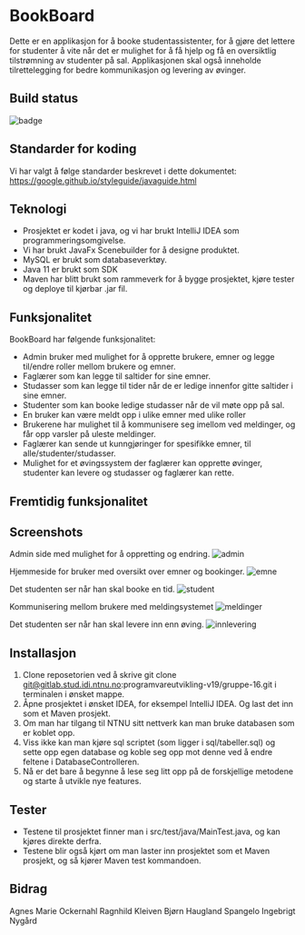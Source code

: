 # BookBoard

Dette er en applikasjon for å booke studentassistenter, for å gjøre det lettere for studenter å vite når det er mulighet for å få hjelp og få en oversiktlig tilstrømning av studenter på sal.
Applikasjonen skal også inneholde tilrettelegging for bedre kommunikasjon og levering av øvinger.

## Build status

![badge](https://badge.buildkite.com/sample.svg?status=passing)

## Standarder for koding

Vi har valgt å følge standarder beskrevet i dette dokumentet: https://google.github.io/styleguide/javaguide.html

## Teknologi

* Prosjektet er kodet i java, og vi har brukt IntelliJ IDEA som programmeringsomgivelse. 
* Vi har brukt JavaFx Scenebuilder for å designe produktet. 
* MySQL er brukt som databaseverktøy.
* Java 11 er brukt som SDK
* Maven har blitt brukt som rammeverk for å bygge prosjektet, kjøre tester og deploye til kjørbar .jar fil.

## Funksjonalitet

BookBoard har følgende funksjonalitet:
* Admin bruker med mulighet for å opprette brukere, emner og legge til/endre roller mellom brukere og emner.
* Faglærer som kan legge til saltider for sine emner.
* Studasser som kan legge til tider når de er ledige innenfor gitte saltider i sine emner.
* Studenter som kan booke ledige studasser når de vil møte opp på sal.
* En bruker kan være meldt opp i ulike emner med ulike roller
* Brukerene har mulighet til å kommunisere seg imellom ved meldinger, og får opp varsler på uleste meldinger.
* Faglærer kan sende ut kunngjøringer for spesifikke emner, til alle/studenter/studasser.
* Mulighet for et øvingssystem der faglærer kan opprette øvinger, studenter kan levere og studasser og faglærer kan rette.

## Fremtidig funksjonalitet


## Screenshots
Admin side med mulighet for å oppretting og endring.
![admin](https://i.imgur.com/2lfmsDy.png)

Hjemmeside for bruker med oversikt over emner og bookinger.
![emne](https://i.imgur.com/0lCzvde.png)

Det studenten ser når han skal booke en tid.
![student](https://i.imgur.com/anq62YH.png)

Kommunisering mellom brukere med meldingsystemet
![meldinger](https://i.imgur.com/Cnzhno0.png)

Det studenten ser når han skal levere inn enn øving.
![innlevering](https://i.imgur.com/o3BemqG.png)

## Installasjon

1. Clone reposetorien ved å skrive git clone git@gitlab.stud.idi.ntnu.no:programvareutvikling-v19/gruppe-16.git i terminalen i ønsket mappe.
2. Åpne prosjektet i ønsket IDEA, for eksempel IntelliJ IDEA. Og last det inn som et Maven prosjekt.
3. Om man har tilgang til NTNU sitt nettverk kan man bruke databasen som er koblet opp.
4. Viss ikke kan man kjøre sql scriptet (som ligger i sql/tabeller.sql) og sette opp egen database og koble seg opp mot denne ved å endre feltene i DatabaseControlleren.
5. Nå er det bare å begynne å lese seg litt opp på de forskjellige metodene og starte å utvikle nye features.

## Tester

* Testene til prosjektet finner man i src/test/java/MainTest.java, og kan kjøres direkte derfra.
* Testene blir også kjørt om man laster inn prosjektet som et Maven prosjekt, og så kjører Maven test kommandoen.

## Bidrag

Agnes Marie Ockernahl
Ragnhild Kleiven
Bjørn Haugland Spangelo
Ingebrigt Nygård


